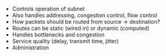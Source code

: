 - Controls operation of subnet
- Also handles addressing, congestion control, flow control
- How packets should be routed from source -> destination?
- Routes can be static (wired in) or dynamic (computed)
- Handles bottlenecks and congestion
- Service quality (delay, transmit time, jitter)
- Administration